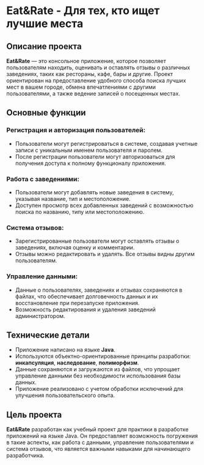 <h1>Eat&Rate - Для тех, кто ищет лучшие места</h1>

<h2>Описание проекта</h2>
<p><strong>Eat&Rate</strong> — это консольное приложение, которое позволяет пользователям находить, оценивать и оставлять отзывы о различных заведениях, таких как рестораны, кафе, бары и другие. Проект ориентирован на предоставление удобного способа поиска лучших мест в вашем городе, обмена впечатлениями с другими пользователями, а также ведение записей о посещенных местах.</p>

<h2>Основные функции</h2>

<h3>Регистрация и авторизация пользователей:</h3>
<ul>
    <li>Пользователи могут регистрироваться в системе, создавая учетные записи с уникальным именем пользователя и паролем.</li>
    <li>После регистрации пользователи могут авторизоваться для получения доступа к полному функционалу приложения.</li>
</ul>

<h3>Работа с заведениями:</h3>
<ul>
    <li>Пользователи могут добавлять новые заведения в систему, указывая название, тип и местоположение.</li>
    <li>Доступен просмотр всех добавленных заведений с возможностью поиска по названию, типу или местоположению.</li>
</ul>

<h3>Система отзывов:</h3>
<ul>
    <li>Зарегистрированные пользователи могут оставлять отзывы о заведениях, включая оценку и комментарии.</li>
    <li>Отзывы можно редактировать и удалять. Все отзывы видны другим пользователям.</li>
</ul>

<h3>Управление данными:</h3>
<ul>
    <li>Данные о пользователях, заведениях и отзывах сохраняются в файлах, что обеспечивает долговечность данных и их восстановление при перезапуске приложения.</li>
    <li>Возможность редактирования и удаления заведений администратором.</li>
</ul>

<h2>Технические детали</h2>
<ul>
    <li>Приложение написано на языке <strong>Java</strong>.</li>
    <li>Используются объектно-ориентированные принципы разработки: <strong>инкапсуляция</strong>, <strong>наследование</strong>, <strong>полиморфизм</strong>.</li>
    <li>Данные сохраняются и загружаются из файлов, что упрощает управление данными без необходимости использования базы данных.</li>
    <li>Приложение реализовано с учетом обработки исключений для улучшения пользовательского опыта.</li>
</ul>

<h2>Цель проекта</h2>
<p><strong>Eat&Rate</strong> разработан как учебный проект для практики в разработке приложений на языке Java. Он предоставляет возможность погружения в такие аспекты, как работа с данными, управление пользователями и система отзывов, что является важными навыками для начинающего разработчика.</p>
